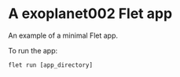 # A exoplanet002 Flet app

An example of a minimal Flet app.

To run the app:

```
flet run [app_directory]
```